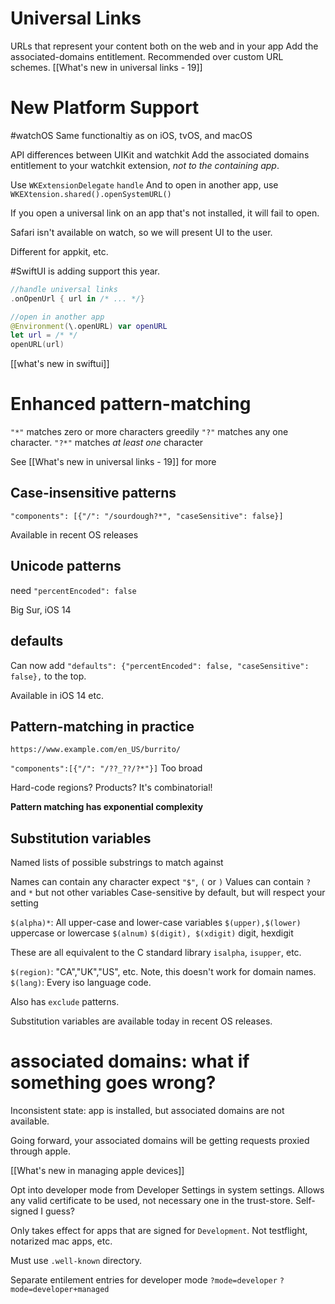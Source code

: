 # Universal Links
URLs that represent your content both on the web and in your app
Add the associated-domains entitlement. 
Recommended over custom URL schemes.
[[What's new in universal links - 19]]

# New Platform Support

#watchOS 
Same functionaltiy as on iOS, tvOS, and macOS

API differences between UIKit and watchkit
Add the associated domains entitlement to your watchkit extension, *not to the containing app*.

Use `WKExtensionDelegate` `handle`
And to open in another app, use `WKEXtension.shared().openSystemURL()`

If you open a universal link on an app that's not installed, it will fail to open.

Safari isn't available on watch, so we will present UI to the user.

Different for appkit, etc.  

#SwiftUI is adding support this year.

```swift
//handle universal links
.onOpenUrl { url in /* ... */}

//open in another app
@Environment(\.openURL) var openURL
let url = /* */
openURL(url)
```

[[what's new in swiftui]]

# Enhanced pattern-matching
`"*"` matches zero or more characters greedily
`"?"` matches any one character.
`"?*"` matches *at least one* character

See [[What's new in universal links - 19]] for more

## Case-insensitive patterns

`"components": [{"/": "/sourdough?*", "caseSensitive": false}]`

Available in recent OS releases

## Unicode patterns
need `"percentEncoded": false`

Big Sur, iOS 14

## defaults

Can now add `"defaults": {"percentEncoded": false, "caseSensitive": false},` to the top.

Available in iOS 14 etc.

## Pattern-matching in practice
`https://www.example.com/en_US/burrito/`

`"components":[{"/": "/??_??/?*"}]`
Too broad

Hard-code regions?  Products?  It's combinatorial!

**Pattern matching has exponential complexity**

## Substitution variables
Named lists of possible substrings to match against

Names can contain any character expect `"$"`, `(` or `)`
Values can contain `?` and `*` but not other variables
Case-sensitive by default, but will respect your setting

`$(alpha)*`: All upper-case and lower-case variables
`$(upper),$(lower)` uppercase or lowercase
`$(alnum)` 
`$(digit), $(xdigit)` digit, hexdigit

These are all equivalent to the C standard library `isalpha`, `isupper`, etc.

`$(region)`: "CA","UK","US", etc.  Note, this doesn't work for domain names.
`$(lang)`: Every iso language code.

Also has `exclude` patterns.

Substitution variables are available today in recent OS releases.

# associated domains: what if something goes wrong?
Inconsistent state: app is installed, but associated domains are not available.

Going forward, your associated domains will be getting requests proxied through apple.

[[What's new in managing apple devices]]

Opt into developer mode from Developer Settings in system settings.  Allows any valid certificate to be used, not necessary one in the trust-store.  Self-signed I guess?

Only takes effect for apps that are signed for `Development`.  Not testflight, notarized mac apps, etc.

Must use `.well-known` directory.

Separate entilement entries for developer mode
`?mode=developer`
`?mode=developer+managed`
